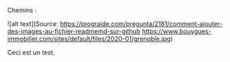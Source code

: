 Chemins :

![alt text](Source: https://prograide.com/pregunta/2181/comment-ajouter-des-images-au-fichier-readmemd-sur-github https://www.bouygues-immobilier.com/sites/default/files/2020-01/grenoble.jpg)

Ceci est un test.
